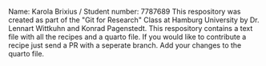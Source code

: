 Name: Karola Brixius / Student number: 7787689
This respository was created as part of the "Git for Research" Class at Hamburg University by Dr. Lennart Wittkuhn and Konrad Pagenstedt. 
This respository contains a text file with all the recipes and a quarto file.
If you would like to contribute a recipe just send a PR with a seperate branch. Add your changes to the quarto file. 
